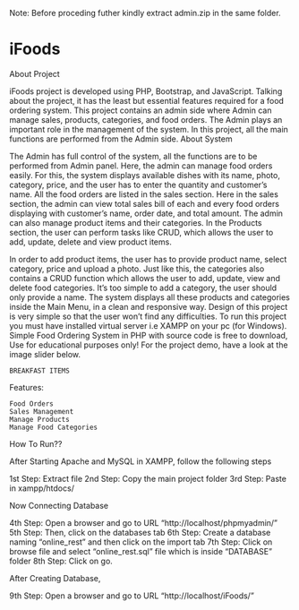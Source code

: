 
Note: Before proceding futher kindly extract admin.zip in the same folder.
# iFoods


About Project

iFoods project is developed using PHP, Bootstrap, and JavaScript. Talking about the project, it has the least but essential features required for a food ordering system. This project contains an admin side where Admin can manage sales, products, categories, and food orders. The Admin plays an important role in the management of the system. In this project, all the main functions are performed from the Admin side.
About System

The Admin has full control of the system, all the functions are to be performed from Admin panel. Here, the admin can manage food orders easily. For this, the system displays available dishes with its name, photo, category, price, and the user has to enter the quantity and customer’s name. All the food orders are listed in the sales section. Here in the sales section, the admin can view total sales bill of each and every food orders displaying with customer’s name, order date, and total amount. The admin can also manage product items and their categories. In the Products section, the user can perform tasks like CRUD, which allows the user to add, update, delete and view product items.

In order to add product items, the user has to provide product name, select category, price and upload a photo. Just like this, the categories also contains a CRUD function which allows the user to add, update, view and delete food categories. It’s too simple to add a category, the user should only provide a name. The system displays all these products and categories inside the Main Menu, in a clean and responsive way. Design of this project is very simple so that the user won’t find any difficulties. To run this project you must have installed virtual server i.e XAMPP on your pc (for Windows). Simple Food Ordering System in PHP with source code is free to download, Use for educational purposes only! For the project demo, have a look at the image slider below.

    BREAKFAST ITEMS

Features:

    Food Orders
    Sales Management
    Manage Products
    Manage Food Categories

How To Run??

After Starting Apache and MySQL in XAMPP, follow the following steps

1st Step: Extract file
2nd Step: Copy the main project folder
3rd Step: Paste in xampp/htdocs/

Now Connecting Database

4th Step: Open a browser and go to URL “http://localhost/phpmyadmin/”
5th Step: Then, click on the databases tab
6th Step: Create a database naming “online_rest” and then click on the import tab
7th Step: Click on browse file and select “online_rest.sql” file which is inside “DATABASE” folder
8th Step: Click on go.

After Creating Database,

9th Step: Open a browser and go to URL “http://localhost/iFoods/”
